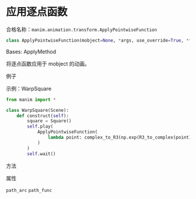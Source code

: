 # 应用逐点函数

合格名称：`manim.animation.transform.ApplyPointwiseFunction`

```py
class ApplyPointwiseFunction(mobject=None, *args, use_override=True, **kwargs)
```

Bases: ApplyMethod

将逐点函数应用于 mobject 的动画。

例子

示例：WarpSquare

```py
from manim import *

class WarpSquare(Scene):
    def construct(self):
        square = Square()
        self.play(
            ApplyPointwiseFunction(
                lambda point: complex_to_R3(np.exp(R3_to_complex(point))), square
            )
        )
        self.wait()
```

方法

属性

`path_arc`
`path_func`
